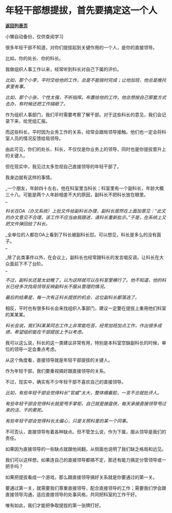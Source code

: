 # 年轻干部想提拔，首先要搞定这一个人

[**返回列表页**](/gzh/费曼的小茶馆)

小懒自动备份，仅供查阅学习

很多年轻干部不知道，对你们提拔起到关键作用的一个人，是你的直接领导。  

比如，你的处长、你的科长。  

我做组织人事工作以来，经常听到科长对自己下属的评价。  

 _比如，那个小李，平时交给他的工作，总是不能按时完成；让他加班，他总是推托家里有事。_

 _比如，那个小张，个性太强，不听指挥。布置给他的工作，他总想按自己那套方式去办，有时候还把工作搞砸了。_

作为组织人事部门，我们平时需要考察了解干部。对于这些科长的意见，我们会记录下来，给党组汇报。  

而这些科长，平时因为业务工作的关系，经常会跟局领导接触。他们也一定会将科室人员的情况反馈给局领导。  

由此可见，你们的处长、科长，不仅仅是你业务上的领导，同时也是你提拔晋升上的关键人。

但在现实中，我见过太多忽视自己直接领导的年轻干部了。

我身边就有这样的事情。

 _一个朋友，年龄四十左右，他在科室里当科长；科室里有一个副科长，年龄大概三十八。可能是两个人年龄相差不大的原因，副科长不把科长放在眼里。  
_

_科长在OA（办文系统）上批文件给副科长办理，副科长居然在上面加意见：“此文的办文意见不合理，该工作不应当由我跟进，请科长重新批示。”于是，在系统上又把文件弹回给了科长。_

 _全单位的人都在OA上看到了科长被副科长怼。可以想见，科长是多么的没有面子。  
_

 _除了此类事件以外，在会议上，副科长也经常跟科长的发言唱反调，让科长在大众面前下不了台阶。  
_

 _不过，副科长还是太幼稚了，以为这样就可以在科室里横行了。他不知道，他的科长已经多次找局领导反映副科长不服从管理的情况。_

 _最后的结果是，每一次有正科长提拔的机会，这位副科长都落选了。_

相反，平时也有很多科长会来找组织人事部门，建议一定要在提拔上重用他们科室的某某某。

 _科长会说，我们科某某同志工作上非常能吃苦，经常加班加点工作，作出很多成绩，希望组织能在干部提拔上予以考虑。_  

我可以这么说，科长的这一类建议非常有用，特别是本科室空缺副科长的时候，单位的领导一定会重点考虑。

从这个角度看，直接领导就是年轻干部提拔的关键人。

作为年轻干部，我们要重视搞好跟直接领导的关系。

不过，现实中，确实有不少年轻干部不喜欢自己的直接领导。

 _比如，有些年轻干部会觉得科长“官威”太大，整体绷着脸，一言不合就批评人。_

 _有些年轻干部会觉得科长就是甩手掌柜，自己就是接盘侠，每天承接直接领导甩过来的活，干的累死。_

 _有些年轻干部会觉得科长太偏心，只是关照科里的某一个同事。_

不可否认，直接领导有着各种缺点。但不管怎么说，作为下属，服从领导是我们的责任。

如果因为直接领导的一些缺点就跟他闹翻，从侧面也说明了我们缺乏格局和远见。

我们可以这样想，如果连自己的直接领导都搞不定，那还有能力搞定分管领导或一把手吗？  

如果把提拔看成一个游戏，那么跟直接领导搞好关系就是你要通过的第一关。  

要通过第一关，就需要我们尊重直接领导，配合直接领导的工作；需要我们学会跟直接领导沟通，适应直接领导的处事风格，共同把科室的工作干好。  

唯有如此，我们才能把争取提拔的第一张牌打好。

